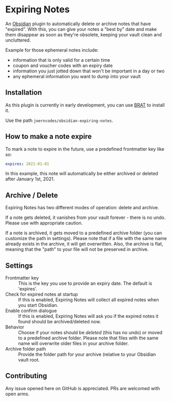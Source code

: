 # Expiring Notes

An [Obsidian](https://obsidian.md) plugin to automatically delete or archive notes that have "expired". With this, you can give your notes a "best by" date and make them disappear as soon as they're obsolete, keeping your vault clean and uncluttered.

Example for those ephemeral notes include:

- information that is only valid for a certain time
- coupon and voucher codes with an expiry date
- information you just jotted down that won't be important in a day or two
- any ephemeral information you want to dump into your vault

## Installation

As this plugin is currently in early development, you can use [BRAT](https://github.com/TfTHacker/obsidian42-brat) to install it.

Use the path `joerncodes/obsidian-expiring-notes`.

## How to make a note expire

To mark a note to expire in the future, use a predefined frontmatter key like so:

```yaml
expires: 2021-01-01
```

In this example, this note will automatically be either archived or deleted after January 1st, 2021.

## Archive / Delete

Expiring Notes has two different modes of operation: delete and archive.

If a note gets deleted, it vanishes from your vault forever - there is no undo. Please use with appropriate caution.

If a note is archived, it gets moved to a predefined archive folder (you can customize the path in settings). Please note that if a file with the same name already exists in the archive, it will get overwritten. Also, the archive is flat, meaning that the "path" to your file will not be preserved in archive.

## Settings

<dl>
  <dt>Frontmatter key</dt>
  <dd>This is the key you use to provide an expiry date. The default is 'expires'.</dd>
  <dt>Check for expired notes at startup</dt>
  <dd>If this is enabled, Expiring Notes will collect all expired notes when you start Obsidian.</dd>
  <dt>Enable confirm dialogue</dt>
  <dd>If this is enabled, Expiring Notes will ask you if the expired notes it found should be archived/deleted now.</dd>
  <dt>Behavior</dt>
  <dd>Choose if your notes should be <em>deleted</em> (this has no undo) or moved to a predefined archive folder. Please note that files with the same name will overwrite older files in your archive folder.</dd>
  <dt>Archive folder path</dt>
  <dd>Provide the folder path for your archive (relative to your Obsidian vault root.</dd>
</dl>

## Contributing

Any issue opened here on GitHub is appreciated. PRs are welcomed with open arms.